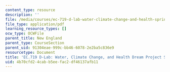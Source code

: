 ```yaml
---
content_type: resource
description: ''
file: /media/courses/ec-719-d-lab-water-climate-change-and-health-spring-2019/4b70cfd24cabb5eefac2df46137afb11_MITEC_719S19_dream.pdf
file_type: application/pdf
learning_resource_types: []
ocw_type: OCWFile
parent_title: New England
parent_type: CourseSection
parent_uid: 91304eae-999c-bb46-6078-2e2ba5c836e9
resourcetype: Document
title: 'EC.719 D-Lab: Water, Climate Change, and Health Dream Project Summary'
uid: 4b70cfd2-4cab-b5ee-fac2-df46137afb11
---
```


